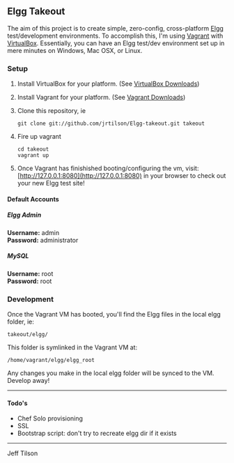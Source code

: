 ## Elgg Takeout

The aim of this project is to create simple, zero-config, cross-platform [Elgg](http://elgg.org) test/development environments. To accomplish this, I'm using [Vagrant](vagrantup.com) with [VirtualBox](virtualbox.org). Essentially, you can have an Elgg test/dev environment set up in mere minutes on Windows, Mac OSX, or Linux. 

### Setup

1. Install VirtualBox for your platform. (See [VirtualBox Downloads](https://www.virtualbox.org/wiki/Downloads))

2. Install Vagrant for your platform. (See [Vagrant Downloads](http://downloads.vagrantup.com/))

3. Clone this repository, ie

	`git clone git://github.com/jrtilson/Elgg-takeout.git takeout`

4. Fire up vagrant

	`cd takeout`    
	`vagrant up`  

5. Once Vagrant has finishished booting/configuring the vm, visit: [http://127.0.0.1:8080](http://127.0.0.1:8080) in your browser to check out your new Elgg test site!


#### Default Accounts 

##### Elgg Admin

**Username:**	admin  
**Password:**	administrator

##### MySQL

**Username:**	root  
**Password:**	root

### Development

Once the Vagrant VM has booted, you'll find the Elgg files in the local elgg folder, ie: 

	takeout/elgg/

This folder is symlinked in the Vagrant VM at: 

	/home/vagrant/elgg/elgg_root

Any changes you make in the local elgg folder will be synced to the VM. Develop away!

---

#### Todo's

- Chef Solo provisioning
- SSL
- Bootstrap script: don't try to recreate elgg dir if it exists

---
Jeff Tilson  